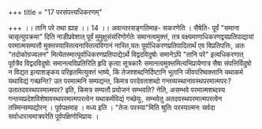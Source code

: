 +++
title = "17 परसंपत्त्यधिकरणम्"

+++
।। तानि परे तथा ह्याह ।। 14 ।। अवान्तरसङ्गतिमाह- सकरणेति । सैषेति- पूर्वं "समाना चासृत्युपक्रमा" दिति नाडीप्रवेशात् पूर्वं मुमुक्षुसंसंरिणोर्गतेः समानत्वमुक्त्तं, तत्र वक्ष्यमाणाधिकरणद्वयप्रतिपाद्यायां परमात्मसम्पत्तौ मुक्त्तस्यास्तित्वनास्तित्वविगानं नास्ति,यतः पूर्वाधिकरणप्रतिपादितार्थं एव विप्रतिपत्तिः, अतः "तदोकोग्रज्वलन" मित्येतस्मात्पूर्वाधिकरणप्रतिपाद्येऽर्थे विद्वदविदुषोः समानेऽपि "तानि परे" इत्यधिकरणात् पूर्वत्रैव विद्वदविदुषोः समानत्वविप्रतिरिति हृदि कृत्वा सूत्रकारैः समानत्वमुक्त्तमित्यभिप्रायेणात्र सैषा संपत्तिर्विदुषो न विद्यत इत्याशङ्कय परिहृतमित्युक्त्तं भाष्ये, किं तेजश्शब्दनिर्दिष्टानि भूतानि जीवपरिष्वक्त्तानि यथाकर्म यथाविद्यं गच्छन्ति? उत परमात्मनि सम्पद्यन्त, किमत्र परदेवताशब्दो गन्तव्यस्थानावस्थपरमात्मपरः? उतातदवस्थपरमात्मपर? इति, किमत्र सम्पत्तौ प्रयोजनं सम्भवति? नेति, असम्भवे परमात्मशब्दस्य गन्तव्यप्रदेशविशेषावस्थपरमात्मपरत्वेन यथाकर्मविद्यं गच्छेयुः, सम्भवेतु अतदवस्थपरमात्मपरत्वेन तस्मिन्सम्पद्योरन् । पूर्वपक्षमाह । मध्य इति । "तेजः परस्या"मिति श्रुतिः परस्यात्मनः सर्वदा सर्वाधारत्वमात्रपरेति पूर्वपक्षिणोभिप्रायः ।

